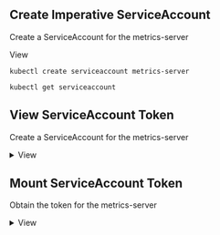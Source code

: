## Create Imperative ServiceAccount
Create a ServiceAccount for the metrics-server
  <summary>View</summary>
  
  ```
  kubectl create serviceaccount metrics-server
  ```
  
  ```
  kubectl get serviceaccount 
  ```
</details>

## View ServiceAccount Token
Create a ServiceAccount for the metrics-server
<details>
  <summary>View</summary>
  
  ```
  kubectl create serviceaccount metrics-server
  ```
  
  ```
  kubectl get serviceaccount 
  ```
  
  ```
  kubectl describe secret metrics-server-token-<hash>
  ```
  
  Token can be included in "Authorization: Bearer ..." headers
</details>
  
## Mount ServiceAccount Token
Obtain the token for the metrics-server
<details>
  <summary>View</summary>
  
  ```
  kubectl create serviceaccount metrics-server
  ```
  
  ```
  kubectl get serviceaccount 
  ```
  
  ```
  kubectl describe secret metrics-server-token-<hash>
  ```
  
  Token can be included in "Authorization: Bearer ..." headers
  Can be volume mounted into pods
</details>
